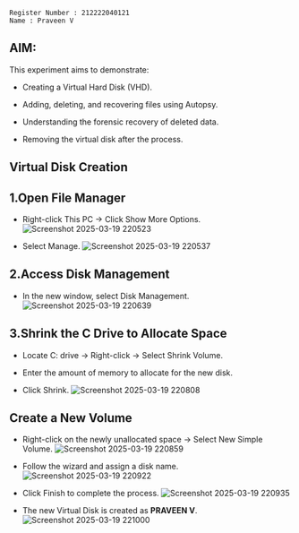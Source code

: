 ```
Register Number : 212222040121
Name : Praveen V
```
## AIM:

This experiment aims to demonstrate:

- Creating a Virtual Hard Disk (VHD).

- Adding, deleting, and recovering files using Autopsy.

- Understanding the forensic recovery of deleted data.

- Removing the virtual disk after the process.

## Virtual Disk Creation
## 1.Open File Manager

- Right-click This PC → Click Show More Options.
  ![Screenshot 2025-03-19 220523](https://github.com/user-attachments/assets/8a7b99d9-bd5d-4b41-ad35-6d1301b5ff82)

- Select Manage.
  ![Screenshot 2025-03-19 220537](https://github.com/user-attachments/assets/df827a18-3894-4dbd-bbd3-a1b6eb8ae0b8)


## 2.Access Disk Management

- In the new window, select Disk Management.
  ![Screenshot 2025-03-19 220639](https://github.com/user-attachments/assets/9652e198-abd8-4f45-a689-a20f248bac2d)


## 3.Shrink the C Drive to Allocate Space

- Locate C: drive → Right-click → Select Shrink Volume.

- Enter the amount of memory to allocate for the new disk.

- Click Shrink.
  ![Screenshot 2025-03-19 220808](https://github.com/user-attachments/assets/6fdef27e-c4b2-43b6-b7e7-a280e377d7e7)


## Create a New Volume

- Right-click on the newly unallocated space → Select New Simple Volume.
  ![Screenshot 2025-03-19 220859](https://github.com/user-attachments/assets/f6eb66bd-7167-4091-8504-5e859e6c995a)


- Follow the wizard and assign a disk name.
  ![Screenshot 2025-03-19 220922](https://github.com/user-attachments/assets/4fddc384-c0e2-4fe4-a268-f082a6c47389)


- Click Finish to complete the process.
  ![Screenshot 2025-03-19 220935](https://github.com/user-attachments/assets/f06a24e8-e373-4271-94bc-87cac73f6e27)
  
- The new Virtual Disk is created as **PRAVEEN V**.
  ![Screenshot 2025-03-19 221000](https://github.com/user-attachments/assets/9b603c47-c7da-4012-9b35-3953cfeea86c)

  



